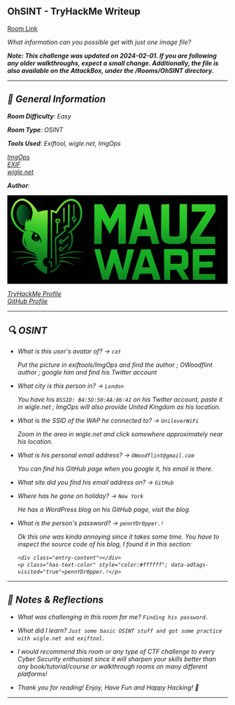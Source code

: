 ## OhSINT - TryHackMe Writeup

[Room Link](https://tryhackme.com/room/ohsint)

<i>What information can you possible get with just one image file?<i/>

<i>**Note: This challenge was updated on 2024-02-01. If you are following any older walkthroughs, expect a small change. Additionally, the file is also available on the AttackBox, under the /Rooms/OhSINT directory.**</i>

---

## 📌 General Information

**Room Difficulty**: Easy  <br>

**Room Type**: OSINT <br>

**Tools Used**: Exiftool, wigle.net, ImgOps<br>

[ImgOps](https://imgops.com/)<br>
[EXIF](https://exif.tools/)<br>
[wigle.net](https://www.wigle.net/)<br>

**Author**: <br>

[<img align='center' src="https://github.com/mauzware/mauzware/blob/main/LOGO%20NEW.png"/>](https://github.com/mauzware)

[TryHackMe Profile](https://tryhackme.com/p/mauzinho) <br>
[GitHub Profile](https://github.com/mauzware)

---

## 🔍 OSINT

- What is this user's avatar of? -> `cat`

  Put the picture in exiftools/ImgOps and find the author ; OWoodflint author ; google him and find his Twitter account

- What city is this person in? -> `London`

  You have his `BSSID: B4:5D:50:AA:86:41` on his Twitter account, paste it in wigle.net ; ImgOps will also provide United Kingdom as his location.

- What is the SSID of the WAP he connected to? -> `UnileverWiFi`

  Zoom in the area in wigle.net and click somewhere approximately near his location.

- What is his personal email address? -> `OWoodflint@gmail.com`

  You can find his GitHub page when you google it, his email is there.

- What site did you find his email address on? -> `GitHub`

- Where has he gone on holiday? -> `New York`

  He has a WordPress blog on his GitHub page, visit the blog.

- What is the person's password? -> `pennYDr0pper.!`

  Ok this one was kinda annoying since it takes some time. You have to inspect the source code of his blog, I found it in this section:

  ```
  <div class="entry-content"></div>
  <p class="has-text-color" style="color:#ffffff"; data-adtags-visited="true">pennYDr0pper.!</p>
  ```

---

## 💬 Notes & Reflections

- What was challenging in this room for me?
  `Finding his password.`

- What did I learn?
  `Just some basic OSINT stuff and got some practice with wigle.net and exiftool.`

- I would recommend this room or any type of CTF challenge to every Cyber Security enthusiast since it will sharpen your skills better than any book/tutorial/course or walkthrough rooms on many different platforms!

- Thank you for reading! Enjoy, Have Fun and Happy Hacking! 🤟

---
